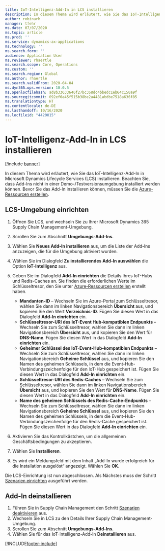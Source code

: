 ```yaml
---
title: IoT-Intelligenz-Add-In in LCS installieren
description: In diesem Thema wird erläutert, wie Sie das IoT-Intelligenz-Add-In in Microsoft Dynamics Lifecycle Services (LCS) installieren.
author: robinarh
manager: tfehr
ms.date: 07/07/2020
ms.topic: article
ms.prod: ''
ms.service: dynamics-ax-applications
ms.technology: ''
ms.search.form: ''
audience: Application User
ms.reviewer: rhaertle
ms.search.scope: Core, Operations
ms.custom: ''
ms.search.region: Global
ms.author: rhaertle
ms.search.validFrom: 2020-04-04
ms.dyn365.ops.version: 10.0.5
ms.openlocfilehash: ad8b33633646f27bc368dc4bbedc1eb64c150a9f
ms.sourcegitcommit: 092ef6a45f515b38be2a4481abdbe7518a636f85
ms.translationtype: HT
ms.contentlocale: de-DE
ms.lasthandoff: 10/16/2020
ms.locfileid: "4429015"
---
```

# <a name="install-the-iot-intelligence-add-in-in-lcs"></a>IoT-Intelligenz-Add-In in LCS installieren

[!include [banner](../../includes/banner.md)]

In diesem Thema wird erläutert, wie Sie das IoT-Intelligenz-Add-In in Microsoft Dynamics Lifecycle Services (LCS) installieren. Beachten Sie, dass Add-Ins nicht in einer Demo-/Testversionsumgebung installiert werden können. Bevor Sie das Add-In installieren können, müssen Sie die [Azure-Ressourcen erstellen](iot-azure-setup.md).

## <a name="set-up-the-lcs-environment"></a>LCS-Umgebung einrichten

1. Öffnen Sie LCS, und wechseln Sie zu Ihrer Microsoft Dynamics 365 Supply Chain Management-Umgebung.
2. Scrollen Sie zum Abschnitt **Umgebungs-Add-Ins**.
3. Wählen Sie **Neues Add-In installieren** aus, um die Liste der Add-Ins anzuzeigen, die für die Umgebung aktiviert wurden.
4. Wählen Sie im Dialogfeld **Zu installierendes Add-In auswählen** die Option **IoT-Intelligenz** aus.
5. Geben Sie im Dialogfeld **Add-In einrichten** die Details Ihres IoT-Hubs und Redis-Caches an. Sie finden die erforderlichen Werte im Schlüsseltresor, den Sie unter [Azure-Ressourcen erstellen](iot-azure-setup.md) erstellt haben.

    + **Mandanten-ID** – Wechseln Sie im Azure-Portal zum Schlüsseltresor, wählen Sie dann im linken Navigationsbereich **Übersicht** aus, und kopieren Sie den Wert **Verzeichnis-ID**. Fügen Sie diesen Wert in das Dialogfeld **Add-In einrichten** ein.
    + **Schlüsseltresor-URI des IoT-Event Hub-kompatiblen Endpunkts** – Wechseln Sie zum Schlüsseltresor, wählen Sie dann im linken Navigationsbereich **Übersicht** aus, und kopieren Sie den Wert für **DNS-Name**. Fügen Sie diesen Wert in das Dialogfeld **Add-In einrichten** ein.
    + **Geheimer Schlüssel des IoT-Event-Hub-kompatiblen Endpunkts** – Wechseln Sie zum Schlüsseltresor, wählen Sie dann im linken Navigationsbereich **Geheime Schlüssel** aus, und kopieren Sie den Namen des geheimen Schlüssels, in dem die Event-Hub-Verbindungszeichenfolge für den IoT-Hub gespeichert ist. Fügen Sie diesen Wert in das Dialogfeld **Add-In einrichten** ein.
    + **Schlüsseltresor-URI des Redis-Caches** – Wechseln Sie zum Schlüsseltresor, wählen Sie dann im linken Navigationsbereich **Übersicht** aus, und kopieren Sie den Wert für **DNS-Name**. Fügen Sie diesen Wert in das Dialogfeld **Add-In einrichten** ein.
    + **Name des geheimen Schlüssels des Redis-Cache-Endpunkts** – Wechseln Sie zum Schlüsseltresor, wählen Sie dann im linken Navigationsbereich **Geheime Schlüssel** aus, und kopieren Sie den Namen des geheimen Schlüssels, in dem die Event-Hub-Verbindungszeichenfolge für den Redis-Cache gespeichert ist. Fügen Sie diesen Wert in das Dialogfeld **Add-In einrichten** ein.

6. Aktivieren Sie das Kontrollkästchen, um die allgemeinen Geschäftsbedingungen zu akzeptieren.
7. Wählen Sie **Installieren**.
8. Es wird ein Meldungsfeld mit dem Inhalt „Add-In wurde erfolgreich für die Installation ausgelöst“ angezeigt. Wählen Sie **OK**.

Die LCS-Einrichtung ist nun abgeschlossen. Als Nächstes muss der Schritt [Szenarien einrichten](iot-scenario-setup.md) ausgeführt werden.

## <a name="uninstall-the-add-in"></a><a id="uninstall-addin"></a>Add-In deinstallieren

1. Führen Sie in Supply Chain Management den Schritt [Szenarien deaktivieren](iot-scenario-setup.md#disable-a-scenario) aus.
2. Wechseln Sie in LCS zu den Details Ihrer Supply Chain Management-Umgebung.
3. Scrollen Sie zum Abschnitt **Umgebungs-Add-Ins**.
4. Wählen Sie für das IoT-Intelligenz-Add-In **Deinstallieren** aus.


[!INCLUDE[footer-include](../../includes/footer-banner.md)]